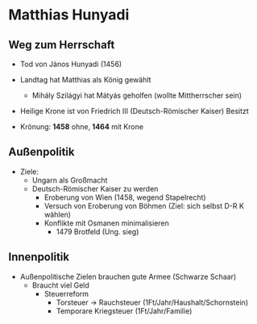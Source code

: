 # Matthias Hunyadi

## Weg zum Herrschaft

- Tod von János Hunyadi (1456)
- Landtag hat Matthias als König gewählt

    - Mihály Szilágyi hat Mátyás geholfen (wollte Mittherrscher sein)

- Heilige Krone ist von Friedrich III (Deutsch-Römischer Kaiser) Besitzt

- Krönung: **1458** ohne, **1464** mit Krone

## Außenpolitik

- Ziele:
    - Ungarn als Großmacht
    - Deutsch-Römischer Kaiser zu werden
        - Eroberung von Wien (1458, wegend Stapelrecht)
        - Versuch von Eroberung von Böhmen (Ziel: sich selbst D-R K wählen)
        - Konflikte mit Osmanen minimalisieren
            - 1479 Brotfeld (Ung. sieg)

## Innenpolitik

- Außenpolitische Zielen brauchen gute Armee (Schwarze Schaar)
    - Braucht viel Geld
        - Steuerreform
            - Torsteuer -> Rauchsteuer (1Ft/Jahr/Haushalt/Schornstein)
            - Temporare Kriegsteuer (1Ft/Jahr/Familie)
